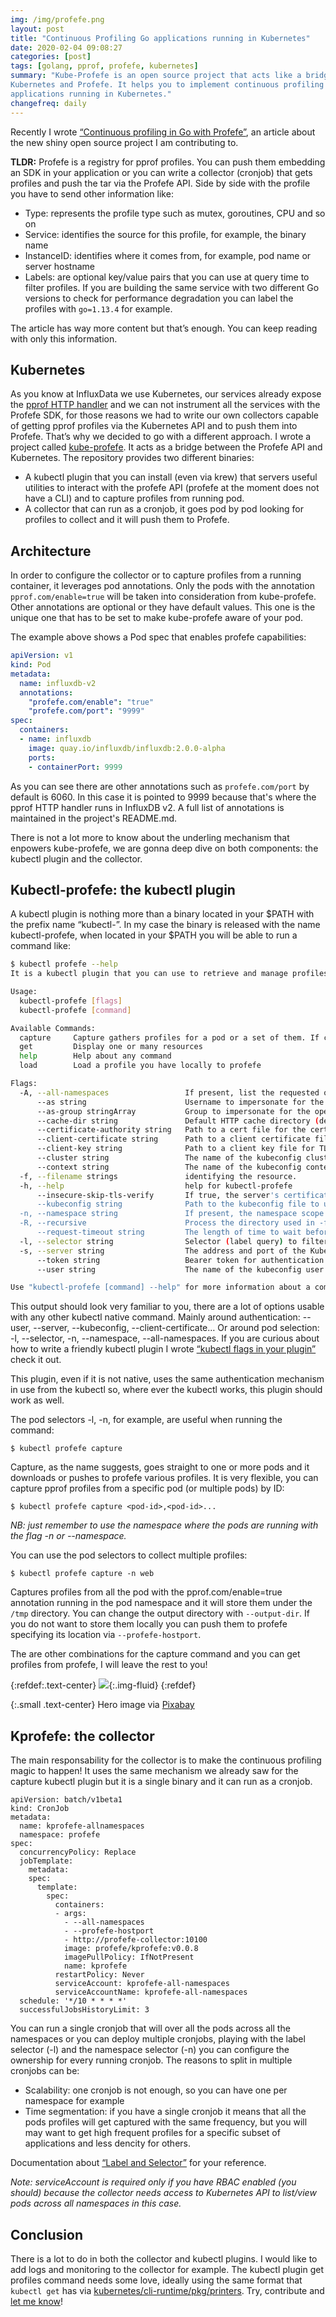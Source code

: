 ```yaml
---
img: /img/profefe.png
layout: post
title: "Continuous Profiling Go applications running in Kubernetes"
date: 2020-02-04 09:08:27
categories: [post]
tags: [golang, pprof, profefe, kubernetes]
summary: "Kube-Profefe is an open source project that acts like a bridge between
Kubernetes and Profefe. It helps you to implement continuous profiling for Go
applications running in Kubernetes."
changefreq: daily
---
```

Recently I wrote [“Continuous profiling in Go with
Profefe”](https://gianarb.it/blog/go-continuous-profiling-profefe), an article
about the new shiny open source project I am contributing to.

**TLDR:** Profefe is a registry for pprof profiles. You can push them embedding
an SDK in your application or you can write a collector (cronjob) that gets
profiles and push the tar via the Profefe API. Side by side with the profile you
have to send other information like:

* Type: represents the profile type such as mutex, goroutines, CPU and so on
* Service: identifies the source for this profile, for example, the binary name
* InstanceID: identifies where it comes from, for example, pod name or server
  hostname
* Labels: are optional key/value pairs that you can use at query time to filter
  profiles. If you are building the same service with two different Go versions
  to check for performance degradation you can label the profiles with
  `go=1.13.4` for example.

The article has way more content but that’s enough. You can keep reading with
only this information.

## Kubernetes

As you know at InfluxData we use Kubernetes, our services already expose the
[pprof HTTP handler](https://golang.org/pkg/net/http/pprof/) and we can not
instrument all the services with the Profefe SDK, for those reasons we had to
write our own collectors capable of getting pprof profiles via the Kubernetes
API and to push them into Profefe. That’s why we decided to go with a different
approach. I wrote a project called
[kube-profefe](https://github.com/profefe/kube-profefe). It acts as a bridge
between the Profefe API and Kubernetes. The repository provides two different
binaries:

* A kubectl plugin that you can install (even via krew) that servers useful
  utilities to interact with the profefe API (profefe at the moment does not
  have a CLI) and to capture profiles from running pod.
* A collector that can run as a cronjob, it goes pod by pod looking for profiles
  to collect and it will push them to Profefe.


## Architecture

In order to configure the collector or to capture profiles from a running
container, it leverages pod annotations. Only the pods with the annotation
`pprof.com/enable=true` will be taken into consideration from kube-profefe.
Other annotations are optional or they have default values. This one is the
unique one that has to be set to make kube-profefe aware of your pod.

The example above shows a Pod spec that enables profefe capabilities:

```yaml
apiVersion: v1
kind: Pod
metadata:
  name: influxdb-v2
  annotations:
    "profefe.com/enable": "true"
    "profefe.com/port": "9999"
spec:
  containers:
  - name: influxdb
    image: quay.io/influxdb/influxdb:2.0.0-alpha
    ports:
    - containerPort: 9999
```

As you can see there are other annotations such as `profefe.com/port` by default
is 6060. In this case it is pointed to 9999 because that's where the pprof HTTP
handler runs in InfluxDB v2.  A full list of annotations is maintained in the
project's README.md.

There is not a lot more to know about the underling mechanism that enpowers
kube-profefe, we are gonna deep dive on both components: the kubectl plugin and
the collector.

## Kubectl-profefe: the kubectl plugin

A kubectl plugin is nothing more than a binary located in your $PATH with the
prefix name “kubectl-”. In my case the binary is released with the name
kubectl-profefe, when located in your $PATH you will be able to run a command
like:

```bash
$ kubectl profefe --help
It is a kubectl plugin that you can use to retrieve and manage profiles in Go.

Usage:
  kubectl-profefe [flags]
  kubectl-profefe [command]

Available Commands:
  capture     Capture gathers profiles for a pod or a set of them. If can filter by namespace and via label selector.
  get         Display one or many resources
  help        Help about any command
  load        Load a profile you have locally to profefe

Flags:
  -A, --all-namespaces                 If present, list the requested object(s) across all namespaces. Namespace in current context is ignored even if specified with --namespace.
      --as string                      Username to impersonate for the operation
      --as-group stringArray           Group to impersonate for the operation, this flag can be repeated to specify multiple groups.
      --cache-dir string               Default HTTP cache directory (default "/home/gianarb/.kube/http-cache")
      --certificate-authority string   Path to a cert file for the certificate authority
      --client-certificate string      Path to a client certificate file for TLS
      --client-key string              Path to a client key file for TLS
      --cluster string                 The name of the kubeconfig cluster to use
      --context string                 The name of the kubeconfig context to use
  -f, --filename strings               identifying the resource.
  -h, --help                           help for kubectl-profefe
      --insecure-skip-tls-verify       If true, the server's certificate will not be checked for validity. This will make your HTTPS connections insecure
      --kubeconfig string              Path to the kubeconfig file to use for CLI requests.
  -n, --namespace string               If present, the namespace scope for this CLI request
  -R, --recursive                      Process the directory used in -f, --filename recursively. Useful when you want to manage related manifests organized within the same directory. (default true)
      --request-timeout string         The length of time to wait before giving up on a single server request. Non-zero values should contain a corresponding time unit (e.g. 1s, 2m, 3h). A value of zero means don't timeout requests. (default "0")
  -l, --selector string                Selector (label query) to filter on, supports '=', '==', and '!='.(e.g. -l key1=value1,key2=value2)
  -s, --server string                  The address and port of the Kubernetes API server
      --token string                   Bearer token for authentication to the API server
      --user string                    The name of the kubeconfig user to use

Use "kubectl-profefe [command] --help" for more information about a command.
```

This output should look very familiar to you, there are a lot of options usable
with any other kubectl native command. Mainly around authentication: --user,
--server, --kubeconfig, --client-certificate… Or around pod selection: -l,
--selector, -n, --namespace, --all-namespaces. If you are curious about how to
write a friendly kubectl plugin I wrote [“kubectl flags in your
plugin”](https://gianarb.it/blog/kubectl-flags-in-your-plugin) check it out.

This plugin, even if it is not native, uses the same authentication mechanism in
use from the kubectl so, where ever the kubectl works, this plugin should work
as well.

The pod selectors -l, -n, for example, are useful when running the command:

```
$ kubectl profefe capture
```

Capture, as the name suggests, goes straight to one or more pods and it
downloads or pushes to profefe various profiles. It is very flexible, you can
capture pprof profiles from a specific pod (or multiple pods) by ID:

```
$ kubectl profefe capture <pod-id>,<pod-id>...
```

_NB: just remember to use the namespace where the pods are running with the flag
-n or --namespace._

You can use the pod selectors to collect multiple profiles:

```
$ kubectl profefe capture -n web
```

Captures profiles from all the pod with the pprof.com/enable=true annotation
running in the pod namespace and it will store them under the `/tmp` directory.
You can change the output directory with `--output-dir`. If you do not want to
store them locally you can push them to profefe specifying its location via
`--profefe-hostport`.

The are other combinations for the capture command and you can get profiles from
profefe, I will leave the rest to you!

{:refdef:.text-center}
![](/img/stopwatch.jpg){:.img-fluid}
{:refdef}

{:.small .text-center}
Hero image via [Pixabay](https://pixabay.com/illustrations/time-time-management-stopwatch-3216244/)

## Kprofefe: the collector

The main responsability for the collector is to make the continuous profiling
magic to happen! It uses the same mechanism we already saw for the capture
kubectl plugin but it is a single binary and it can run as a cronjob.

```
apiVersion: batch/v1beta1
kind: CronJob
metadata:
  name: kprofefe-allnamespaces
  namespace: profefe
spec:
  concurrencyPolicy: Replace
  jobTemplate:
    metadata:
    spec:
      template:
        spec:
          containers:
          - args:
            - --all-namespaces
            - --profefe-hostport
            - http://profefe-collector:10100
            image: profefe/kprofefe:v0.0.8
            imagePullPolicy: IfNotPresent
            name: kprofefe
          restartPolicy: Never
          serviceAccount: kprofefe-all-namespaces
          serviceAccountName: kprofefe-all-namespaces
  schedule: '*/10 * * * *'
  successfulJobsHistoryLimit: 3
```

You can run a single cronjob that will over all the pods across all the
namespaces or you can deploy multiple cronjobs, playing with the label selector
(-l) and the namespace selector (-n) you can configure the ownership for every
running cronjob. The reasons to split in multiple cronjobs can be:

*   Scalability: one cronjob is not enough, so you can have one per namespace
    for example
*   Time segmentation: if you have a single cronjob it means that all the pods
    profiles will get captured with the same frequency, but you will may want to
    get high frequent profiles for a specific subset of applications and less
    dencity for others.

Documentation about [“Label and
Selector”](https://kubernetes.io/docs/concepts/overview/working-with-objects/labels/)
for your reference.

_Note: serviceAccount is required only if you have RBAC enabled (you should)
because the collector needs access to Kubernetes API to list/view pods across
all namespaces in this case._


## Conclusion

There is a lot to do in both the collector and kubectl plugins. I would like to
add logs and monitoring to the collector for example. The kubectl plugin get
profiles command needs some love, ideally using the same format that `kubectl
get` has via
[kubernetes/cli-runtime/pkg/printers](https://github.com/kubernetes/cli-runtime/tree/master/pkg/printers).
Try, contribute and [let me know](https://twitter.com/gianarb)!
